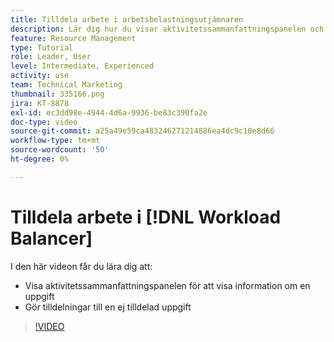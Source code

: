 ```yaml
---
title: Tilldela arbete i arbetsbelastningsutjämnaren
description: Lär dig hur du visar aktivitetssammanfattningspanelen och gör tilldelningar till en uppgift som inte är tilldelad.
feature: Resource Management
type: Tutorial
role: Leader, User
level: Intermediate, Experienced
activity: use
team: Technical Marketing
thumbnail: 335166.png
jira: KT-8878
exl-id: ec3dd98e-4944-4d6a-9936-be83c390fa2e
doc-type: video
source-git-commit: a25a49e59ca483246271214886ea4dc9c10e8d66
workflow-type: tm+mt
source-wordcount: '50'
ht-degree: 0%

---
```


# Tilldela arbete i [!DNL Workload Balancer]

I den här videon får du lära dig att:

* Visa aktivitetssammanfattningspanelen för att visa information om en uppgift
* Gör tilldelningar till en ej tilldelad uppgift


>[!VIDEO](https://video.tv.adobe.com/v/335166/?quality=12&learn=on)
